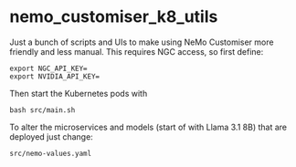 # nemo_customiser_k8_utils

Just a bunch of scripts and UIs to make using NeMo Customiser more friendly and less manual. 
This requires NGC access, so first define:

```
export NGC_API_KEY=
export NVIDIA_API_KEY=
```

Then start the Kubernetes pods with

```
bash src/main.sh
```

To alter the microservices and models (start of with Llama 3.1 8B) that are deployed just change:

```
src/nemo-values.yaml
```

